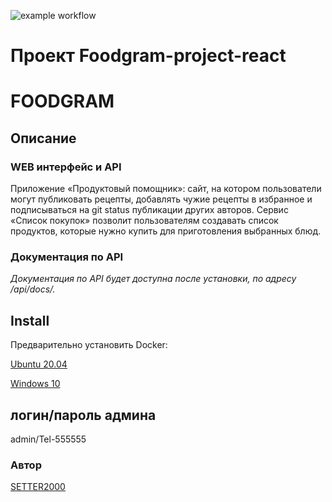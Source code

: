 ![example workflow](https://github.com/SETTER2000/foodgram-project-react/actions/workflows/main.yml/badge.svg)

# Проект Foodgram-project-react
# FOODGRAM 

## Описание

### WEB интерфейс и API
Приложение «Продуктовый помощник»: сайт, на котором пользователи могут 
публиковать рецепты, добавлять чужие рецепты в избранное и подписываться на 
git status
публикации других авторов. Сервис «Список покупок» позволит пользователям 
создавать список продуктов, которые нужно купить для приготовления выбранных 
блюд.

 
### Документация по API
_Документация по API будет доступна после установки, по адресу /api/docs/._


## Install
Предварительно установить Docker:

<a href="https://www.digitalocean.com/community/tutorials/how-to-install-and-use-docker-on-ubuntu-20-04-ru">Ubuntu 20.04</a>

<a href="https://docs.docker.com/desktop/windows/install/">Windows 10</a>

##  логин/пароль админа

admin/Tel-555555

### Автор
<a href="https://github.com/SETTER2000">SETTER2000</a>


